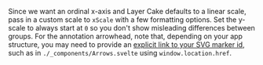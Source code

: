 Since we want an ordinal x-axis and Layer Cake defaults to a linear scale, pass in a custom scale to `xScale` with a few formatting options. Set the y-scale to always start at `0` so you don't show misleading differences between groups. For the annotation arrowhead, note that, depending on your app structure, you may need to provide an [explicit link to your SVG marker id](https://github.com/sveltejs/svelte/issues/3450), such as in `./_components/Arrows.svelte` using `window.location.href`.

